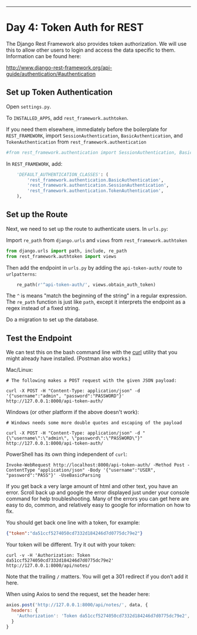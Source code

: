 --------------------
# Day 4: Token Auth for REST

The Django Rest Framework also provides token authorization.  We will use this
to allow other users to login and access the data specific to them.  Information
can be found here:

http://www.django-rest-framework.org/api-guide/authentication/#authentication


## Set up Token Authentication

Open `settings.py`. 

To `INSTALLED_APPS`, add `rest_framework.authtoken`.

If you need them elsewhere, immediately before the boilerplate for `REST_FRAMEWORK`, import `SessionAuthentication`, `BasicAuthentication`, and `TokenAuthentication` from `rest_framework.authentication`

```python
#from rest_framework.authentication import SessionAuthentication, BasicAuthentication, TokenAuthentication
```

In `REST_FRAMEWORK`, add:

```python
    'DEFAULT_AUTHENTICATION_CLASSES': (
        'rest_framework.authentication.BasicAuthentication',
        'rest_framework.authentication.SessionAuthentication',
        'rest_framework.authentication.TokenAuthentication',
    ),
```

## Set up the Route

Next, we need to set up the route to authenticate users.  In `urls.py`:

Import `re_path` from `django.urls` and `views` from `rest_framework.authtoken`

```python
from django.urls import path, include, re_path
from rest_framework.authtoken import views
```

Then add the endpoint in `urls.py` by adding the `api-token-auth/` route to
`urlpatterns`:

```python
    re_path(r'^api-token-auth/', views.obtain_auth_token)
```

The `^` is means "match the beginning of the string" in a regular expression.
The `re_path` function is just like `path`, except it interprets the endpoint as
a regex instead of a fixed string.

Do a migration to set up the database.

## Test the Endpoint

We can test this on the bash command line with the [curl](https://curl.haxx.se/)
utility that you might already have installed. (Postman also works.)

Mac/Linux:
```
# The following makes a POST request with the given JSON payload:

curl -X POST -H "Content-Type: application/json" -d '{"username":"admin", "password":"PASSWORD"}' http://127.0.0.1:8000/api-token-auth/
```

Windows (or other platform if the above doesn't work):

```
# Windows needs some more double quotes and escaping of the payload

curl -X POST -H "Content-Type: application/json" -d "{\"username\":\"admin\", \"password\":\"PASSWORD\"}" http://127.0.0.1:8000/api-token-auth/
```

PowerShell has its own thing independent of `curl`:

```
Invoke-WebRequest http://localhost:8000/api-token-auth/ -Method Post -ContentType "application/json" -Body '{"username":"USER", "password":"PASS"}' -UseBasicParsing
```

If you get back a very large amount of html and other text, you have an error.
Scroll back up and google the error displayed just under your console command
for help troubleshooting.  Many of the errors you can get here are easy to do,
common, and relatively easy to google for information on how to fix.

You should get back one line with a token, for example: 

```json
{"token":"da51ccf5274050cd7332d184246d7d0775dc79e2"}
```

Your token will be different.  Try it out with your token:

```
curl -v -H 'Authorization: Token da51ccf5274050cd7332d184246d7d0775dc79e2' http://127.0.0.1:8000/api/notes/
```

Note that the trailing `/` matters.  You will get a 301 redirect if you don’t
add it here.

When using Axios to send the request, set the header here:

```javascript
axios.post('http://127.0.0.1:8000/api/notes/', data, {
  headers: {
    'Authorization': 'Token da51ccf5274050cd7332d184246d7d0775dc79e2',
  }
}
```
